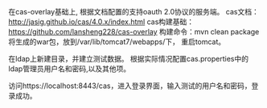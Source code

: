 在cas-overlay基础上, 根据文档配置的支持oauth 2.0协议的服务端。
cas文档：http://jasig.github.io/cas/4.0.x/index.html
cas构建基础：https://github.com/lansheng228/cas-overlay
构建命令：mvn clean package
将生成的war包，放到/var/lib/tomcat7/webapps/下， 重启tomcat。

在ldap上新建目录，并建立测试数据。
根据实际情况配置cas.properties中的ldap管理员用户名和密码,以及其他项。

访问https://localhost:8443/cas，进入登录界面，输入测试的用户名和密码，登录成功。
